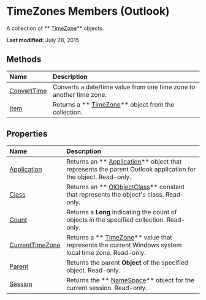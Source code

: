 
# TimeZones Members (Outlook)
A collection of  ** [TimeZone](b27da70d-e545-cc13-9529-cfd327ab7a7c.md)** objects.

 **Last modified:** July 28, 2015


## Methods



|**Name**|**Description**|
|:-----|:-----|
| [ConvertTime](6a935961-2030-ed9c-5c1b-4e6641ee3913.md)|Converts a date/time value from one time zone to another time zone.|
| [Item](5514ff4e-0d01-71b3-3715-5d840cbde043.md)|Returns a  ** [TimeZone](b27da70d-e545-cc13-9529-cfd327ab7a7c.md)** object from the collection.|

## Properties



|**Name**|**Description**|
|:-----|:-----|
| [Application](dffe9b97-2945-e479-6d03-c6166e29674b.md)|Returns an  ** [Application](797003e7-ecd1-eccb-eaaf-32d6ddde8348.md)** object that represents the parent Outlook application for the object. Read-only.|
| [Class](531ba223-649f-8fbe-35de-240680ffabc1.md)|Returns an  ** [OlObjectClass](33d724b3-df3c-2a7f-a80f-93b66d96f588.md)** constant that represents the object's class. Read-only.|
| [Count](be4bd1d0-e9a9-0b9d-0b9e-1c8085a50f9f.md)|Returns a  **Long** indicating the count of objects in the specified collection. Read-only.|
| [CurrentTimeZone](edd88919-3afb-1896-ffcc-f0de21035a5f.md)|Returns a  ** [TimeZone](b27da70d-e545-cc13-9529-cfd327ab7a7c.md)** value that represents the current Windows system local time zone. Read-only.|
| [Parent](7b5c4899-3d0b-9014-7341-b8faeeb39674.md)|Returns the parent  **Object** of the specified object. Read-only.|
| [Session](e4d6ca4d-914d-405c-8765-6ca1f97a9472.md)|Returns the  ** [NameSpace](f0dcaa19-07f5-5d42-a3bf-2e42b7885644.md)** object for the current session. Read-only.|
